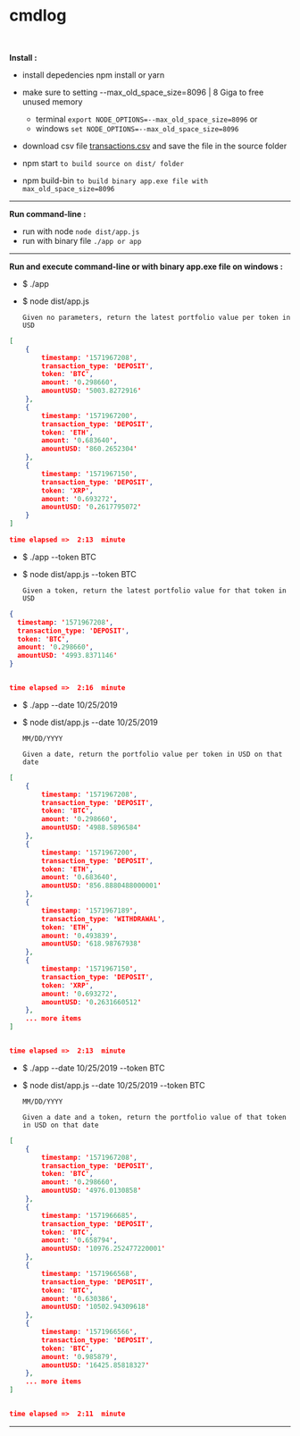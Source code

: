 # cmdlog

<div>
  <br>
</div>


**Install :**

- install depedencies npm install or yarn
- make sure to setting --max_old_space_size=8096 | 8 Giga to free unused memory
    
    - terminal `export NODE_OPTIONS=--max_old_space_size=8096` or
    - windows `set NODE_OPTIONS=--max_old_space_size=8096`

- download csv file [transactions.csv](https://s3-ap-southeast-1.amazonaws.com/static.propine.com/transactions.csv.zip) and save the file in the source folder
- npm start `to build source on dist/ folder`
- npm build-bin `to build binary app.exe file with max_old_space_size=8096`


------------------------------------------------------------


**Run command-line :**

- run with node `node dist/app.js`
- run with binary file `./app or app`

------------------------------------------------------------

**Run and execute command-line or with binary app.exe file on windows :**

- $ ./app
- $ node dist/app.js

     `Given no parameters, return the latest portfolio value per token in USD`

```JSON
[
    {
        timestamp: '1571967208',
        transaction_type: 'DEPOSIT',
        token: 'BTC',
        amount: '0.298660',
        amountUSD: '5003.8272916'
    },
    {
        timestamp: '1571967200',
        transaction_type: 'DEPOSIT',
        token: 'ETH',
        amount: '0.683640',
        amountUSD: '860.2652304'
    },
    {
        timestamp: '1571967150',
        transaction_type: 'DEPOSIT',
        token: 'XRP',
        amount: '0.693272',
        amountUSD: '0.2617795072'
    }
]

time elapsed =>  2:13  minute
```

- $ ./app --token BTC
- $ node dist/app.js --token BTC

    `Given a token, return the latest portfolio value for that token in USD`

```JSON
{
  timestamp: '1571967208',
  transaction_type: 'DEPOSIT',
  token: 'BTC',
  amount: '0.298660',
  amountUSD: '4993.8371146'
}


time elapsed =>  2:16  minute
```

- $ ./app --date 10/25/2019 
- $ node dist/app.js --date 10/25/2019 

    `MM/DD/YYYY`

    `Given a date, return the portfolio value per token in USD on that date`

```JSON
[
    {
        timestamp: '1571967208',
        transaction_type: 'DEPOSIT',
        token: 'BTC',
        amount: '0.298660',
        amountUSD: '4988.5896584'
    },
    {
        timestamp: '1571967200',
        transaction_type: 'DEPOSIT',
        token: 'ETH',
        amount: '0.683640',
        amountUSD: '856.8880488000001'
    },
    {
        timestamp: '1571967189',
        transaction_type: 'WITHDRAWAL',
        token: 'ETH',
        amount: '0.493839',
        amountUSD: '618.98767938'
    },
    {
        timestamp: '1571967150',
        transaction_type: 'DEPOSIT',
        token: 'XRP',
        amount: '0.693272',
        amountUSD: '0.2631660512'
    },
    ... more items
]


time elapsed =>  2:13  minute
```

- $ ./app --date 10/25/2019 --token BTC
- $ node dist/app.js --date 10/25/2019 --token BTC

    `MM/DD/YYYY`

    `Given a date and a token, return the portfolio value of that token in USD on that date`

```JSON
[
    {
        timestamp: '1571967208',
        transaction_type: 'DEPOSIT',
        token: 'BTC',
        amount: '0.298660',
        amountUSD: '4976.0130858'
    },
    {
        timestamp: '1571966685',
        transaction_type: 'DEPOSIT',
        token: 'BTC',
        amount: '0.658794',
        amountUSD: '10976.252477220001'
    },
    {
        timestamp: '1571966568',
        transaction_type: 'DEPOSIT',
        token: 'BTC',
        amount: '0.630386',
        amountUSD: '10502.94309618'
    },
    {
        timestamp: '1571966566',
        transaction_type: 'DEPOSIT',
        token: 'BTC',
        amount: '0.985879',
        amountUSD: '16425.85818327'
    },
    ... more items
]


time elapsed =>  2:11  minute
```
------------------------------------------------------------

